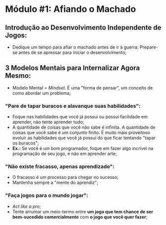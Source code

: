 # Módulo #1: Afiando o Machado

## Introdução ao Desenvolvimento Independente de Jogos:

- Dedique um tempo para afiar o machado antes de ir à guerra. Prepare-se antes de se apressar para iniciar o desenvolvimento;

## 3 Modelos Mentais para Internalizar Agora Mesmo:

- Modelo Mental = *Mindset*. É uma "forma de pensar", um conceito de como abordar um problema;

### "Pare de tapar buracos e alavanque suas habilidades":

- Foque nas habilidades que você já possui ou possui facilidade em aprender, não tente aprender tudo;
- A quantidade de coisas que você não sabe é infinita. A quantidade de coisas que você sabe é um conjunto finito. É muito mais proveitoso evoluir as habilidades que você já possui do que ficar tentando "tapar os buracos";
- **Ex.:** Se você é um bom programador, foque em fazer algo incrível na programação de seu jogo, e não em aprender arte;

### "Não existe fracasso, apenas aprendizado":

- O fracasso é um processo para chegar no sucesso;
- Mantenha sempre a "mente do aprendiz";

### "Faça jogos para o mundo jogar":

- *Act like a pro*;
- Tente arrumar um meio-termo entre **um jogo que tem chance de ser bem-sucedido comercialmente** com **o jogo que você quer fazer**;

